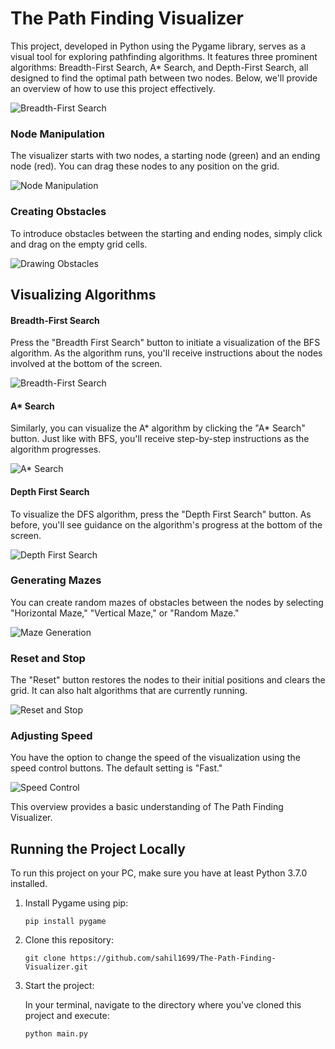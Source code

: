# The Path Finding Visualizer

This project, developed in Python using the Pygame library, serves as a visual tool for exploring pathfinding algorithms. It features three prominent algorithms: Breadth-First Search, A* Search, and Depth-First Search, all designed to find the optimal path between two nodes. Below, we'll provide an overview of how to use this project effectively.

![Breadth-First Search](https://user-images.githubusercontent.com/52308072/187073176-7a02e06c-6fc2-44e6-8d05-b042397d9b54.gif)

### Node Manipulation

The visualizer starts with two nodes, a starting node (green) and an ending node (red). You can drag these nodes to any position on the grid.

![Node Manipulation](https://user-images.githubusercontent.com/52308072/187064920-46c04ca7-2800-4dc7-8c26-864787f5e194.gif)

### Creating Obstacles

To introduce obstacles between the starting and ending nodes, simply click and drag on the empty grid cells.

![Drawing Obstacles](https://user-images.githubusercontent.com/52308072/187067776-8bce03a2-d01d-4d71-a064-695fe0fa468f.gif)

## Visualizing Algorithms

#### Breadth-First Search

Press the "Breadth First Search" button to initiate a visualization of the BFS algorithm. As the algorithm runs, you'll receive instructions about the nodes involved at the bottom of the screen.

![Breadth-First Search](https://user-images.githubusercontent.com/52308072/187073176-7a02e06c-6fc2-44e6-8d05-b042397d9b54.gif)

#### A* Search

Similarly, you can visualize the A* algorithm by clicking the "A* Search" button. Just like with BFS, you'll receive step-by-step instructions as the algorithm progresses.

![A* Search](https://user-images.githubusercontent.com/52308072/187068358-5025bb0a-5329-41d7-a27c-8ffd9b5f540e.gif)

#### Depth First Search

To visualize the DFS algorithm, press the "Depth First Search" button. As before, you'll see guidance on the algorithm's progress at the bottom of the screen.

![Depth First Search](https://user-images.githubusercontent.com/52308072/187067968-c59ac1de-eab2-49dc-9751-9f4fe90c04ef.gif)

### Generating Mazes

You can create random mazes of obstacles between the nodes by selecting "Horizontal Maze," "Vertical Maze," or "Random Maze."

![Maze Generation](https://user-images.githubusercontent.com/52308072/187068451-b65849c5-ec48-49b9-acc2-1531091b8b1b.gif)

### Reset and Stop

The "Reset" button restores the nodes to their initial positions and clears the grid. It can also halt algorithms that are currently running.

![Reset and Stop](https://user-images.githubusercontent.com/52308072/187068498-611c79fb-4fbe-4c6e-b492-c53e2a7dfdf9.png)

### Adjusting Speed

You have the option to change the speed of the visualization using the speed control buttons. The default setting is "Fast."

![Speed Control](https://user-images.githubusercontent.com/52308072/187068569-ecce4cb4-021b-4cca-9d17-c997b1da0cc4.png)

This overview provides a basic understanding of The Path Finding Visualizer.

## Running the Project Locally

To run this project on your PC, make sure you have at least Python 3.7.0 installed.

1. Install Pygame using pip:

   ```
   pip install pygame
   ```

2. Clone this repository:

   ```
   git clone https://github.com/sahil1699/The-Path-Finding-Visualizer.git
   ```

3. Start the project:

   In your terminal, navigate to the directory where you've cloned this project and execute:

   ```
   python main.py
   ```
